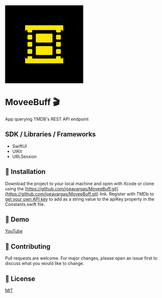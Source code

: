 ![](https://github.com/joeavargas/MoveeBuff/blob/main/MoveeBuff/app_icon.png)
# MoveeBuff 🎬
App querying TMDB's REST API endpoint

## SDK / Libraries / Frameworks
- SwiftUI
- UIKit
- URLSession

## 📲 Installation

Download the project to your local machine and open with Xcode or clone using the [https://github.com/joeavargas/MoveeBuff.git](https://github.com/joeavargas/MoveeBuff.git) link. Register with TMDb to [get your own API key](https://www.themoviedb.org/settings/api) to add as a string value to the apiKey property in the Constants.swift file. 

## 🎥 Demo
[YouTube](https://youtu.be/em0TCtkYKHc)

## 🤝 Contributing
Pull requests are welcome. For major changes, please open an issue first to discuss what you would like to change.

## 📝 License

[MIT](https://choosealicense.com/licenses/mit/)
